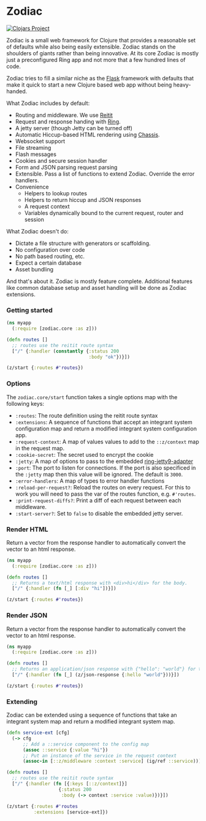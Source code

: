# Zodiac

[![Clojars Project](https://img.shields.io/clojars/v/com.github.brettatoms/zodiac.svg)](https://clojars.org/com.github.brettatoms/zodiac)

Zodiac is a small web framework for Clojure that provides a reasonable set of defaults while also being easily extensible.  Zodiac stands on the shoulders of giants rather than being innovative.  At its core Zodiac is mostly just a preconfigured Ring app and not more that a few hundred lines of code.

Zodiac tries to fill a similar niche as the [Flask](https://flask.palletsprojects.com) framework with defaults that make it quick to start a new Clojure based web app without being heavy-handed.

What Zodiac includes by default:

 - Routing and middleware.  We use [Reitit](https://github.com/metosin/reitit)
 - Request and response handing with [Ring](https://github.com/ring-clojure/ring).
 - A jetty server (though Jetty can be turned off)
 - Automatic Hiccup-based HTML rendering using [Chassis](https://github.com/onionpancakes/chassis).
 - Websocket support
 - File streaming
 - Flash messages
 - Cookies and secure session handler
 - Form and JSON parsing request parsing
 - Extensible. Pass a list of functions to extend Zodiac.  Override the error handlers.
 - Convenience
   - Helpers to lookup routes
   - Helpers to return hiccup and JSON responses
   - A request context
   - Variables dynamically bound to the current request, router and session

 What Zodiac doesn't do:
 - Dictate a file structure with generators or scaffolding.
 - No configuration over code
 - No path based routing, etc.
 - Expect a certain database
 - Asset bundling

And that's about it.  Zodiac is mostly feature complete.  Additional features like common database setup and asset handling will be done as Zodiac extensions.

### Getting started

``` clojure
(ns myapp
  (:require [zodiac.core :as z]))

(defn routes []
  ;; routes use the reitit route syntax
  ["/" {:handler (constantly {:status 200
                              :body "ok"})}])

(z/start {:routes #'routes})
```

### Options

The `zodiac.core/start` function takes a single options map with the following keys:

- `:routes`: The route definition using the reitit route syntax
- `:extensions`: A sequence of functions that accept an integrant system configuration map and return a modified integrant system configuration app.
- `:request-context`: A map of values values to add to the `::z/context` map in the request map.
- `:cookie-secret`: The secret used to encrypt the cookie
- `:jetty`: A map of options to pass to the embedded [ring-jetty9-adapter](https://github.com/sunng87/ring-jetty9-adapter)
- `:port`: The port to listen for connections.  If the port is also specificed in the `:jetty` map then this value will be ignored.  The default is `3000`.
- `:error-handlers`: A map of types to error handler functions
- `:reload-per-request?`: Reload the routes on every request. For this to work you will need to pass the var of the routes function, e.g. `#'routes`.
- `:print-request-diffs?`: Print a diff of each request between each middleware.
- `:start-server?`: Set to `false` to disable the embedded jetty server.

### Render HTML

Return a vector from the response handler to  automatically convert the vector to an html response.

``` clojure
(ns myapp
  (:require [zodiac.core :as z]))

(defn routes []
  ;; Returns a text/html response with <div>hi</div> for the body.
  ["/" {:handler (fn [_] [:div "hi"])}])

(z/start {:routes #'routes})
```

### Render JSON

Return a vector from the response handler to  automatically convert the vector to an html response.

``` clojure
(ns myapp
  (:require [zodiac.core :as z]))

(defn routes []
  ;; Returns an application/json response with {"hello": "world"} for the body.
  ["/" {:handler (fn [_] (z/json-response {:hello "world"}))}])

(z/start {:routes #'routes})
```

### Extending

Zodiac can be extended using a sequence of functions that take an integrant system map and return a modified integrant system map.

``` clojure
(defn service-ext [cfg]
  (-> cfg
      ;; Add a ::service component to the config map
      (assoc ::service {:value "hi"})
      ;; Put an instance of the service in the request context
      (assoc-in [::z/middleware :context :service] (ig/ref ::service))))

(defn routes []
  ;; routes use the reitit route syntax
  ["/" {:handler (fn [{:keys [::z/context]}]
                   {:status 200
                    :body (-> context :service :value)})}])

(z/start {:routes #'routes
          :extensions [service-ext]})
```
